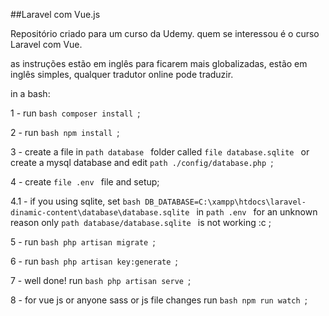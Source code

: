 ##Laravel com Vue.js

Repositório criado para um curso da Udemy.
quem se interessou é o curso Laravel com Vue.

as instruções estão em inglês para ficarem mais globalizadas,
estão em inglês simples, qualquer tradutor online pode traduzir.

in a bash:

1 - run ```bash composer install ```;

2 - run ```bash npm install ```;

3 - create a file in ```path database ``` folder called ```file database.sqlite ``` 
or create a mysql database and edit ```path ./config/database.php ```;

4 - create ```file .env ``` file and setup;

4.1 - if you using sqlite, set ```bash DB_DATABASE=C:\xampp\htdocs\laravel-dinamic-content\database\database.sqlite ``` 
in ```path .env ``` for an unknown reason only ```path database/database.sqlite ``` is not working :c ;

5 - run ```bash php artisan migrate ```;

6 - run ```bash php artisan key:generate ```;

7 - well done! run ```bash php artisan serve ```;

8 - for vue js or anyone sass or js file changes run ```bash npm run watch ```;
